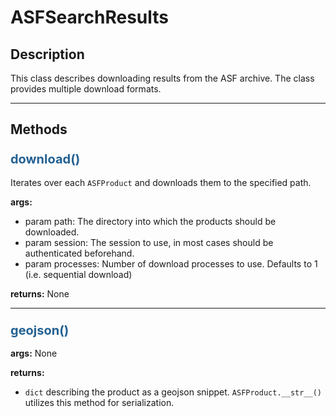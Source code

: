 # ASFSearchResults

## Description

This class describes downloading results from the ASF archive. The class provides multiple download formats.

***

## Methods

### <span style="color: #236192; font-size: 20px;">download()</span>

Iterates over each ```ASFProduct``` and downloads them to the specified path.

**args:**

- param path: The directory into which the products should be downloaded.
- param session: The session to use, in most cases should be authenticated beforehand.
- param processes: Number of download processes to use. Defaults to 1 (i.e. sequential download)

**returns:** None

***

### <span style="color: #236192; font-size: 20px;">geojson()</span>

**args:** None

**returns:**

- `dict` describing the product as a geojson snippet. `ASFProduct.__str__()` utilizes this method for serialization.

<!-- ### <span style="color: #236192; font-size: 20px;">kml()</span>

### <span style="color: #236192; font-size: 20px;">metalink()</span>

### <span style="color: #236192; font-size: 20px;">csv()</span>
 -->